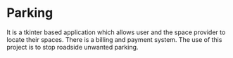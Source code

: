 # Parking
It is a tkinter based application which allows user and the space provider to locate their spaces. There is a billing and payment system.  The use of this project is to stop roadside unwanted parking.
